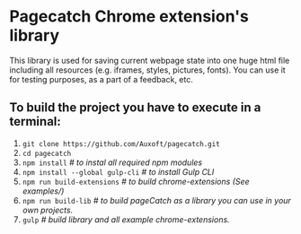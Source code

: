 # Pagecatch Chrome extension's library

This library is used for saving current webpage state into one huge html file including all resources (e.g. iframes, styles, pictures, fonts). You can use it for testing purposes, as a part of a feedback, etc.

## To build the project you have to execute in a terminal:

1. `git clone https://github.com/Auxoft/pagecatch.git`
2. `cd pagecatch`
3. `npm install` *# to instal all required npm modules*
4. `npm install --global gulp-cli` *# to install Gulp CLI*
5. `npm run build-extensions` *# to build chrome-extensions (See examples/)*
6. `npm run build-lib` *# to build pageCatch as a library you can use in your own projects.*
7. `gulp` *# build library and all example chrome-extensions.*
